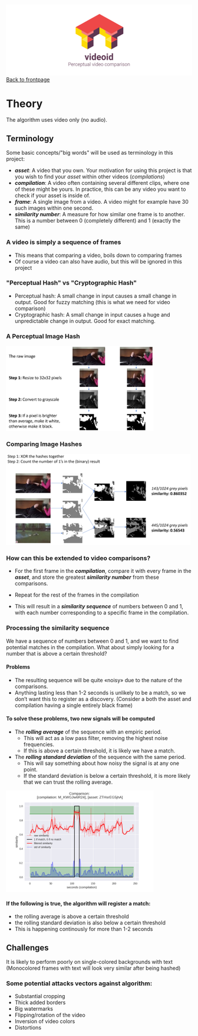 ![](logo.png)
[Back to frontpage](../README.md)

# Theory
The algorithm uses video only (no audio).

## Terminology
Some basic concepts/"big words" will be used as terminology in this project:
 - ***asset***: A video that you own. Your motivation for using this project is that you wish to find your *asset* within other videos (*compilations*)
 - ***compilation***: A video often containing several different clips, where one of these might be yours. In practice, this can be any video you want to check if your asset is inside of.
 - ***frame***: A single image from a video. A video might for example have 30 such images within one second.
 - ***similarity number***: A measure for how similar one frame is to another. This is a number between 0 (completely different) and 1 (exactly the same)

### A video is simply a sequence of frames
 - This means that comparing a video, boils down to comparing frames
 - Of course a video can also have audio, but this will be ignored in this project

### "Perceptual Hash" vs "Cryptographic Hash"
 - Perceptual hash: A small change in input causes a small change in output. Good for fuzzy matching (this is what we need for video comparison)
 - Cryptographic hash: A small change in input causes a huge and unpredictable change in output. Good for exact matching.

### A Perceptual Image Hash
<img src="perceptual_image_hash.png" width="400px" />

### Comparing Image Hashes
<img src="hash_comparison.png" width="500px" />

### How can this be extended to video comparisons?
 - For the first frame in the ***compilation***, compare it with every frame in the ***asset***, and store the greatest ***similarity number*** from these comparisons.

 - Repeat for the rest of the frames in the compilation

 - This will result in a ***similarity sequence*** of numbers between 0 and 1, with each number corresponding to a specific frame in the compilation.

### Processing the similarity sequence
We have a sequence of numbers between 0 and 1, and we want to find potential matches in the compilation. What about simply looking for a number that is above a certain threshold?

#### Problems
 - The resulting sequence will be quite «noisy» due to the nature of the comparisons.
 - Anything lasting less than 1-2 seconds is unlikely to be a match, so we don’t want this to register as a discovery. (Consider a both the asset and compilation having a single entirely black frame)
 
#### To solve these problems, two new signals will be computed
- The ***rolling average*** of the sequence with an empiric period.
  - This will act as a low pass filter, removing the highest noise frequencies.
  - If this is above a certain threshold, it is likely we have a match.
- The ***rolling standard deviation*** of the sequence with the same period.
  - This will say something about how noisy the signal is at any one point.
  - If the standard deviation is below a certain threshold, it is more likely that we can trust the rolling average.

<img src="out32.png" width="400px" />

#### If the following is true, the algorithm will register a match: 
- the rolling average is above a certain threshold
- the rolling standard deviation is also below a certain threshold
- This is happening continously for more than 1-2 seconds


## Challenges
It is likely to perform poorly on single-colored backgrounds with text (Monocolored frames with text will look very similar after being hashed)

### Some potential attacks vectors against algorithm:
- Substantial cropping
- Thick added borders
- Big watermarks
- Flipping/rotation of the video
- Inversion of video colors
- Distortions
